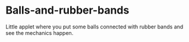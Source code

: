 # Balls-and-rubber-bands
Little applet where you put some balls connected with rubber bands and see the mechanics happen.
